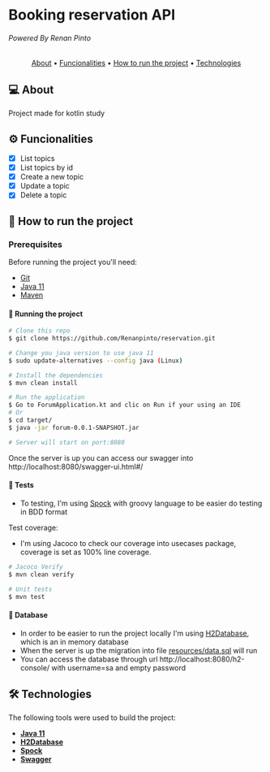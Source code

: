 # Booking reservation API

###### Powered By Renan Pinto

<p align="center">
 <a href="#-about">About</a> •
 <a href="#-funcionalities">Funcionalities</a> •
 <a href="#-how-to-run-the-project">How to run the project</a> •
 <a href="#-technologies">Technologies</a> 
</p>

## 💻 About

Project made for kotlin study

## ⚙️ Funcionalities

- [x] List topics
- [x] List topics by id
- [x] Create a new topic
- [x] Update a topic
- [x] Delete a topic

## 🚀 How to run the project

### Prerequisites

Before running the project you'll need:

- [Git](https://git-scm.com)
- [Java 11](https://openjdk.java.net/projects/jdk/11/)
- [Maven](https://maven.apache.org/install.html)

#### 🎲 Running the project

```bash
# Clone this repo
$ git clone https://github.com/Renanpinto/reservation.git

# Change you java version to use java 11
$ sudo update-alternatives --config java (Linux)

# Install the dependencies
$ mvn clean install

# Run the application
$ Go to ForumApplication.kt and clic on Run if your using an IDE
# Or 
$ cd target/
$ java -jar forum-0.0.1-SNAPSHOT.jar

# Server will start on port:8080
```

Once the server is up you can access our swagger into http://localhost:8080/swagger-ui.html#/

#### 🎲 Tests

- To testing, I'm using [Spock](https://spockframework.org/spock/docs/2.0/index.html) with groovy
  language to be easier do testing in BDD format

Test coverage:

- I'm using Jacoco to check our coverage into usecases package, coverage is set as 100% line
  coverage.

```bash
# Jacoco Verify
$ mvn clean verify

# Unit tests
$ mvn test
``` 

#### 🎲 Database

- In order to be easier to run the project locally I'm
  using [H2Database](https://www.h2database.com/html/main.html), which is an in memory database
- When the server is up the migration into
  file [resources/data.sql](https://github.com/Renanpinto/reservation/blob/main/src/main/resources/data.sql)
  will run
- You can access the database through url http://localhost:8080/h2-console/ with username=sa and
  empty password

## 🛠 Technologies

The following tools were used to build the project:

- **[Java 11](https://openjdk.java.net/projects/jdk/11/)**
- **[H2Database](https://www.h2database.com/html/main.html)**
- **[Spock](https://spockframework.org/spock/docs/2.0/index.html)**
- **[Swagger](https://swagger.io/docs/specification/about/)**



